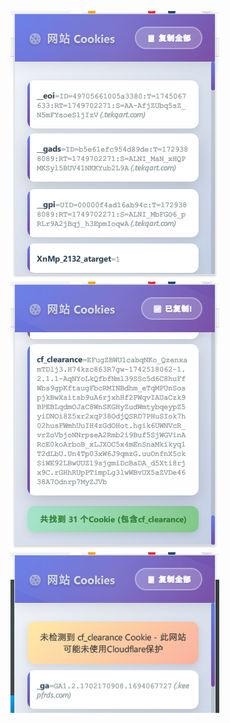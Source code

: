 ![image](https://github.com/NOwin111/cookie-now/blob/main/readme/00.png)
![image](https://github.com/NOwin111/cookie-now/blob/main/readme/01.png)
![image](https://github.com/NOwin111/cookie-now/blob/main/readme/02.png)
